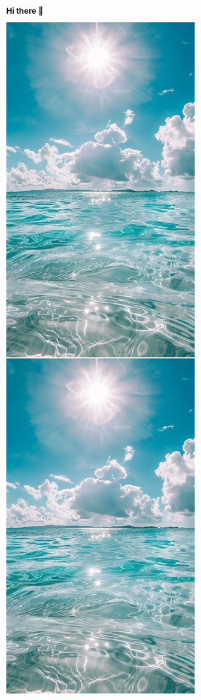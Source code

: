 ## Hi there 👋

<img src='https://github.com/vitalybell/vitalybell/blob/main/%D0%91%D0%B5%D0%B7%20%D0%BD%D0%B0%D0%B7%D0%B2%D0%B0%D0%BD%D0%B8%D1%8F%20(1).jpg' alt = 'the unlimited'>

<img src='https://github.com/vitalybell/vitalybell/blob/main/%D0%91%D0%B5%D0%B7%20%D0%BD%D0%B0%D0%B7%D0%B2%D0%B0%D0%BD%D0%B8%D1%8F%20(1).jpg' alt = 'the unlimited'>
